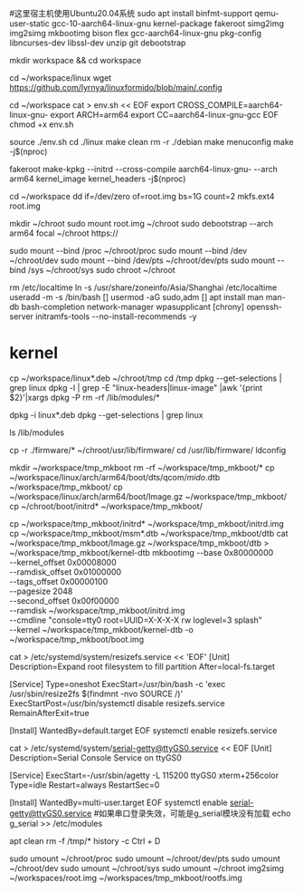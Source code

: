  #这里宿主机使用Ubuntu20.04系统
sudo apt install binfmt-support qemu-user-static gcc-10-aarch64-linux-gnu kernel-package fakeroot simg2img img2simg mkbootimg bison flex gcc-aarch64-linux-gnu pkg-config libncurses-dev libssl-dev unzip git debootstrap

mkdir workspace && cd workspace

cd ~/workspace/linux
wget https://github.com/lyrnya/linuxformido/blob/main/.config

cd ~/workspace
cat > env.sh << EOF
export CROSS_COMPILE=aarch64-linux-gnu-
export ARCH=arm64
export CC=aarch64-linux-gnu-gcc
EOF
chmod +x env.sh

source ./env.sh
cd ./linux
make clean
rm -r ./debian
make menuconfig
make -j$(nproc)

fakeroot make-kpkg  --initrd --cross-compile aarch64-linux-gnu- --arch arm64 kernel_image kernel_headers -j$(nproc)

cd ~/workspace
dd if=/dev/zero of=root.img bs=1G count=2
mkfs.ext4 root.img

mkdir ~/chroot
sudo mount root.img ~/chroot
sudo debootstrap --arch arm64 focal ~/chroot https://

sudo mount --bind /proc ~/chroot/proc
sudo mount --bind /dev ~/chroot/dev
sudo mount --bind /dev/pts ~/chroot/dev/pts
sudo mount --bind /sys ~/chroot/sys
sudo chroot ~/chroot

rm /etc/localtime
ln -s /usr/share/zoneinfo/Asia/Shanghai /etc/localtime
useradd -m -s /bin/bash []
usermod -aG sudo,adm []
apt install man man-db bash-completion network-manager wpasupplicant [chrony] openssh-server initramfs-tools --no-install-recommends -y


# kernel
cp ~/workspace/linux*.deb ~/chroot/tmp
cd /tmp
dpkg --get-selections | grep linux
dpkg -l | grep -E "linux-headers|linux-image" |awk '{print $2}'|xargs dpkg -P
rm -rf /lib/modules/*

dpkg -i linux*.deb
dpkg --get-selections | grep linux

ls /lib/modules


cp -r ./firmware/* ~/chroot/usr/lib/firmware/
cd /usr/lib/firmware/
ldconfig


mkdir ~/workspace/tmp_mkboot
rm -rf ~/workspace/tmp_mkboot/*
cp ~/workspace/linux/arch/arm64/boot/dts/qcom/*mido*.dtb ~/workspace/tmp_mkboot/
cp ~/workspace/linux/arch/arm64/boot/Image.gz ~/workspace/tmp_mkboot/
cp ~/chroot/boot/initrd* ~/workspace/tmp_mkboot/

cp ~/workspace/tmp_mkboot/initrd* ~/workspace/tmp_mkboot/initrd.img
cp ~/workspace/tmp_mkboot/msm*.dtb ~/workspace/tmp_mkboot/dtb
cat ~/workspace/tmp_mkboot/Image.gz ~/workspace/tmp_mkboot/dtb > ~/workspace/tmp_mkboot/kernel-dtb
mkbootimg --base 0x80000000 \
        --kernel_offset 0x00008000 \
        --ramdisk_offset 0x01000000 \
        --tags_offset 0x00000100 \
        --pagesize 2048 \
        --second_offset 0x00f00000 \
        --ramdisk ~/workspace/tmp_mkboot/initrd.img \
        --cmdline "console=tty0 root=UUID=X-X-X-X rw loglevel=3 splash"\
        --kernel ~/workspace/tmp_mkboot/kernel-dtb -o ~/workspace/tmp_mkboot/boot.img





cat > /etc/systemd/system/resizefs.service << 'EOF'
[Unit]
Description=Expand root filesystem to fill partition
After=local-fs.target

[Service]
Type=oneshot
ExecStart=/usr/bin/bash -c 'exec /usr/sbin/resize2fs $(findmnt -nvo SOURCE /)'
ExecStartPost=/usr/bin/systemctl disable resizefs.service
RemainAfterExit=true

[Install]
WantedBy=default.target
EOF
systemctl enable resizefs.service



cat > /etc/systemd/system/serial-getty@ttyGS0.service << EOF
[Unit]
Description=Serial Console Service on ttyGS0

[Service]
ExecStart=-/usr/sbin/agetty -L 115200 ttyGS0 xterm+256color
Type=idle
Restart=always
RestartSec=0

[Install]
WantedBy=multi-user.target
EOF
systemctl enable serial-getty@ttyGS0.service
#如果串口登录失效，可能是g_serial模块没有加载
echo g_serial >> /etc/modules


apt clean
rm -f /tmp/*
history -c
Ctrl + D


sudo umount ~/chroot/proc
sudo umount ~/chroot/dev/pts
sudo umount ~/chroot/dev
sudo umount ~/chroot/sys
sudo umount ~/chroot
img2simg ~/workspaces/root.img ~/workspaces/tmp_mkboot/rootfs.img